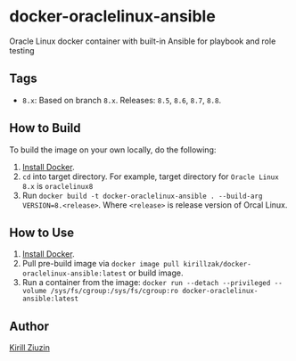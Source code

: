 # docker-oraclelinux-ansible
Oracle Linux docker container with built-in Ansible for playbook and role testing 

## Tags
- `8.x`: Based on branch `8.x`. Releases: `8.5`, `8.6`, `8.7`, `8.8`.

## How to Build

To build the image on your own locally, do the following:

  1. [Install Docker](https://docs.docker.com/engine/installation/).
  2. `cd` into target directory. For example, target directory for `Oracle Linux 8.x` is `oraclelinux8`
  3. Run `docker build -t docker-oraclelinux-ansible . --build-arg VERSION=8.<release>`. Where `<release>` is release version of  Orcal Linux.

  ## How to Use

  1. [Install Docker](https://docs.docker.com/engine/installation/).
  2. Pull pre-build image via `docker image pull kirillzak/docker-oraclelinux-ansible:latest` or build image.
  3. Run a container from the image: `docker run --detach --privileged --volume /sys/fs/cgroup:/sys/fs/cgroup:ro docker-oraclelinux-ansible:latest`

## Author

[Kirill Ziuzin](https://kirill-zak.ru/)